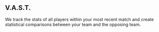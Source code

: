 ## V.A.S.T.

We track the stats of all players within your most recent match and create statistical comparisons between your
team and the opposing team.
